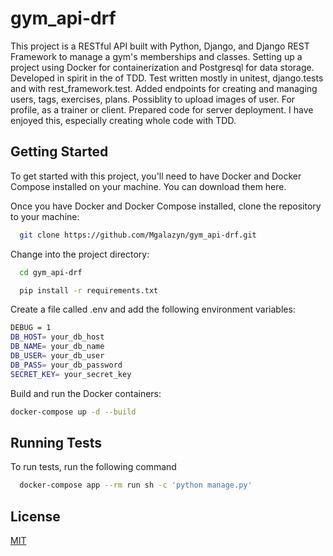
# gym_api-drf


This project is a RESTful API built with Python, Django, and Django REST Framework to manage a gym's memberships and classes. Setting up a project using Docker for containerization and Postgresql for data storage. Developed in spirit in the of TDD. Test written mostly in unitest, django.tests and with rest_framework.test. Added endpoints for creating and managing users, tags, exercises, plans. Possiblity to upload images of user. For profile, as a trainer or client. Prepared code for server deployment. I have enjoyed this, especially creating whole code with TDD.



## Getting Started

To get started with this project, you'll need to have Docker and Docker Compose installed on your machine. You can download them here.

Once you have Docker and Docker Compose installed, clone the repository to your machine:

```bash
  git clone https://github.com/Mgalazyn/gym_api-drf.git
```

Change into the project directory:

```bash
  cd gym_api-drf
```
```bash
  pip install -r requirements.txt
```
Create a file called .env and add the following environment variables:

```bash
DEBUG = 1
DB_HOST= your_db_host
DB_NAME= your_db_name
DB_USER= your_db_user
DB_PASS= your_db_password
SECRET_KEY= your_secret_key

```

Build and run the Docker containers:
```bash
docker-compose up -d --build
```
## Running Tests

To run tests, run the following command

```bash
  docker-compose app --rm run sh -c 'python manage.py'
```


## License

[MIT](https://choosealicense.com/licenses/mit/)

